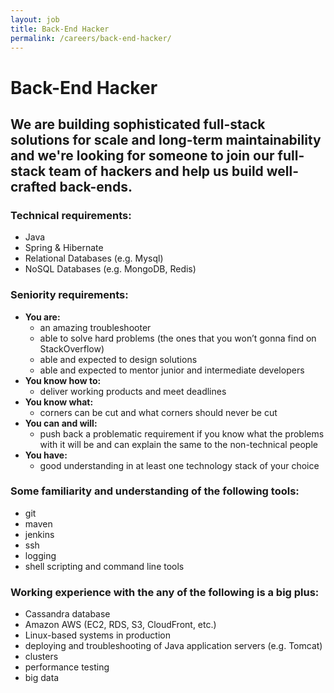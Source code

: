 ```yaml
---
layout: job
title: Back-End Hacker
permalink: /careers/back-end-hacker/
---
```


# Back-End Hacker

## We are building sophisticated full-stack solutions for scale and long-term maintainability and we're looking for someone to join our full-stack team of hackers and help us build well-crafted back-ends.

### Technical requirements:

* Java
* Spring & Hibernate
* Relational Databases (e.g. Mysql)
* NoSQL Databases (e.g. MongoDB, Redis)

### Seniority requirements:

* **You are:**
  * an amazing troubleshooter
  * able to solve hard problems (the ones that you won’t gonna find on StackOverflow)
  * able and expected to design solutions
  * able and expected to mentor junior and intermediate developers
* **You know how to:**
  * deliver working products and meet deadlines
* **You know what:**
  * corners can be cut and what corners should never be cut
* **You can and will:**
  * push back a problematic requirement if you know what the problems with it will be and can explain the same to the non-technical people
* **You have:**
  *  good understanding in at least one technology stack of your choice

### Some familiarity and understanding of the following tools:

* git
* maven
* jenkins
* ssh
* logging
* shell scripting and command line tools

### Working experience with the any of the following is a big plus:

* Cassandra database
* Amazon AWS (EC2, RDS, S3, CloudFront, etc.)
* Linux-based systems in production
* deploying and troubleshooting of Java application servers (e.g. Tomcat)
* clusters
* performance testing
* big data

